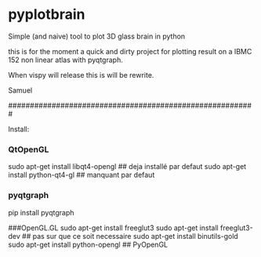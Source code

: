 pyplotbrain
===========

Simple (and naive) tool to plot 3D glass brain in python


this is for the moment a quick and dirty project for plotting result on a IBMC 152 non linear atlas
with pyqtgraph.

When vispy will release this is will be rewrite.

Samuel



#########################################################

Install:

### QtOpenGL
sudo apt-get install libqt4-opengl ## deja installé par defaut
sudo apt-get install python-qt4-gl ## manquant par defaut

### pyqtgraph
pip install pyqtgraph

###OpenGL.GL
sudo apt-get install freeglut3
sudo apt-get install freeglut3-dev ## pas sur que ce soit necessaire
sudo apt-get install binutils-gold
sudo apt-get install python-opengl ## PyOpenGL
